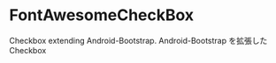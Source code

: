 FontAwesomeCheckBox
===================

Checkbox extending Android-Bootstrap. Android-Bootstrap を拡張したCheckbox
